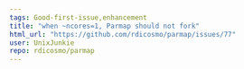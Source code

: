 ```yaml
---
tags: Good-first-issue,enhancement
title: "when ~ncores=1, Parmap should not fork"
html_url: "https://github.com/rdicosmo/parmap/issues/77"
user: UnixJunkie
repo: rdicosmo/parmap
---
```


